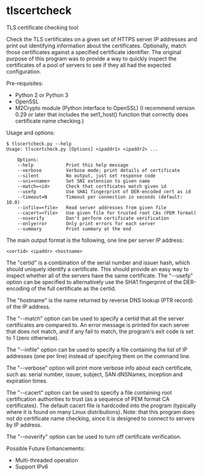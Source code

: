 # tlscertcheck
TLS certificate checking tool

Check the TLS certificates on a given set of HTTPS server IP addresses
and print out identifying information about the certificates. Optionally,
match those certificates against a specified certificate identifier. The
original purpose of this program was to provide a way to quickly inspect
the certificates of a pool of servers to see if they all had the expected
configuration.


Pre-requisites:
* Python 2 or Python 3
* OpenSSL
* M2Crypto module (Python interface to OpenSSL)
  (I recommend version 0.29 or later that includes the set1_host()
  function that correctly does certificate name checking.)

Usage and options:

```
$ tlscertcheck.py --help
Usage: tlscertcheck.py [Options] <ipaddr1> <ipaddr2> ...

    Options:
    --help            Print this help message
    --verbose         Verbose mode; print details of certificate
    --silent          No output, just set response code
    --sni=<name>      Set SNI extension to given name
    --match=<id>      Check that certficates match given id
    --usefp           Use SHA1 fingerprint of DER-encoded cert as id
    --timeout=N       Timeout per connection in seconds (default: 10.0)
    --infile=<file>   Read server addresses from given file
    --cacert=<file>   Use given file for trusted root CAs (PEM format)
    --noverify        Don't perform certificate verification
    --onlyerror       Only print errors for each server
    --summary         Print summary at the end
```

The main output format is the following, one line per server IP address:

```
<certid> <ipaddr> <hostname>
```

The "certid" is a combination of the serial number and issuer hash,
which should uniquely identify a certificate. This should provide an
easy way to inspect whether all of the servers have the same certificate.
The "--usefp" option can be specified to alternatively use the SHA1
fingerprint of the DER-encoding of the full certificate as the certid.

The "hostname" is the name returned by reverse DNS lookup (PTR record)
of the IP address.

The "--match" option can be used to specify a certid that all the
server certificates are compared to. An error message is printed for
each server that does not match, and if any fail to match, the program's
exit code is set to 1 (zero otherwise).

The "--infile" option can be used to specify a file containing the list
of IP addresses (one per line) instead of specifying them on the command
line.

The "--verbose" option will print more verbose info about each certificate,
such as: serial number, issuer, subject, SAN dNSNames, inception and
expiration times.

The "--cacert" option can be used to specify a file containing root
certification authorities to trust (as a sequence of PEM format CA
certificates). The default cacert file is hardcoded into the program
(typically where it is found on many Linux distributions). Note: that
this program does not do certificate name checking, since it is designed
to connect to servers by IP address.

The "--noverify" option can be used to turn off certificate verification.


Possible Future Enhancements:
* Multi-threaded operation
* Support IPv6

